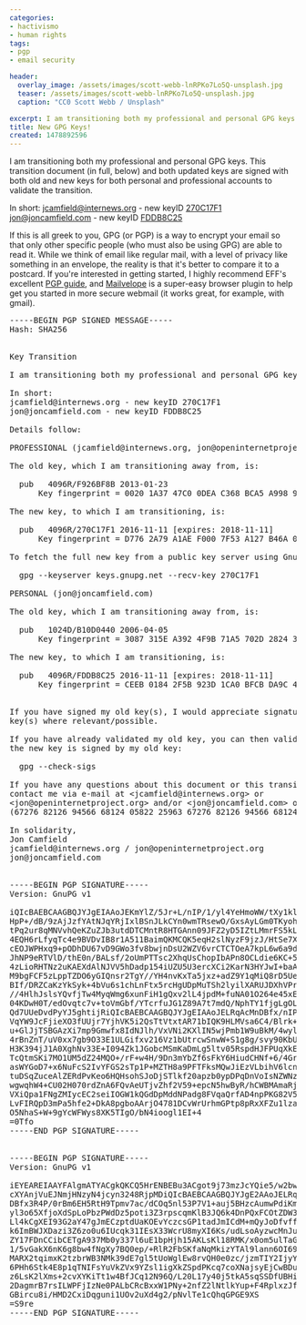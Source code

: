 ```yaml
---
categories:
- hactivismo
- human rights
tags:
- pgp
- email security

header:
  overlay_image: /assets/images/scott-webb-lnRPKo7Lo5Q-unsplash.jpg
  teaser: /assets/images/scott-webb-lnRPKo7Lo5Q-unsplash.jpg
  caption: "CC0 Scott Webb / Unsplash"

excerpt: I am transitioning both my professional and personal GPG keys.
title: New GPG Keys!
created: 1478892596
---
```

I am transitioning both my professional and personal GPG keys. This transition document (in full, below) and both updated keys are signed with both old and new keys for both personal and professional accounts to validate the transition.

In short:
jcamfield@internews.org - new keyID <a href="https://sks-keyservers.net/pks/lookup?op=get&search=0xB46A01C3270C17F1">270C17F1</a>
jon@joncamfield.com - new keyID <a href="https://sks-keyservers.net/pks/lookup?op=get&search=0xDA9C4363FDDB8C25">FDDB8C25</a>

If this is all greek to you, GPG (or PGP) is a way to encrypt your email so that only other specific people (who must also be using GPG) are able to read it.  While we think of email like regular mail, with a level of privacy like something in an envelope, the reality is that it's better to compare it to a postcard.  If you're interested in getting started, I highly recommend EFF's excellent <a href="https://ssd.eff.org/en/module/introduction-public-key-cryptography-and-pgp" target="_blank">PGP guide</a>, and <a href="https://www.mailvelope.com/" target="_blank">Mailvelope</a> is a super-easy browser plugin to help get you started in more secure webmail (it works great, for example, with gmail).

<pre>
-----BEGIN PGP SIGNED MESSAGE-----
Hash: SHA256


Key Transition

I am transitioning both my professional and personal GPG keys. This transition document and both updated keys are signed with both old and new keys for both personal and professional accounts to validate the transition.

In short:
jcamfield@internews.org - new keyID 270C17F1
jon@joncamfield.com - new keyID FDDB8C25

Details follow:

PROFESSIONAL (jcamfield@internews.org, jon@openinternetproject.org)

The old key, which I am transitioning away from, is:

  pub   4096R/F926BF8B 2013-01-23
      Key fingerprint = 0020 1A37 47C0 0DEA C368 BCA5 A998 959F F926 BF8B

The new key, to which I am transitioning, is:

  pub   4096R/270C17F1 2016-11-11 [expires: 2018-11-11]
      Key fingerprint = D776 2A79 A1AE F000 7F53 A127 B46A 01C3 270C 17F1

To fetch the full new key from a public key server using GnuPG, run:

  gpg --keyserver keys.gnupg.net --recv-key 270C17F1

PERSONAL (jon@joncamfield.com)

The old key, which I am transitioning away from, is:

  pub   1024D/B10D0440 2006-04-05
      Key fingerprint = 3087 315E A392 4F9B 71A5 702D 2824 391E B10D 0440

The new key, to which I am transitioning, is:

  pub   4096R/FDDB8C25 2016-11-11 [expires: 2018-11-11]
      Key fingerprint = CEEB 0184 2F5B 923D 1CA0 BFCB DA9C 4363 FDDB 8C25


If you have signed my old key(s), I would appreciate signatures on my new
key(s) where relevant/possible.

If you have already validated my old key, you can then validate that
the new key is signed by my old key:

  gpg --check-sigs

If you have any questions about this document or this transition, please
contact me via e-mail at &lt;jcamfield@internews.org&gt; or
&lt;jon@openinternetproject.org&gt; and/or &lt;jon@joncamfield.com&gt; or via Signal
(67276 82126 94566 68124 05822 25963 67276 82126 94566 68124 05822 25963).

In solidarity,
Jon Camfield
jcamfield@internews.org / jon@openinternetproject.org
jon@joncamfield.com


-----BEGIN PGP SIGNATURE-----
Version: GnuPG v1

iQIcBAEBCAAGBQJYJgEIAAoJEKmYlZ/5Jr+L/nIP/1/yl4YeHmoWW/tXy1klX5rA
HpP+/dB/9zAjJzfYAtNJqYRjIxlBSnJLkCYn0wmTRsewO/GxsAyLGm0TKyohreb8
tPq2ur8qMNVvhQeKZuZJb3utdDTCMntR8HTGAnn09JFZ2yD5IZtLMmrFS5kL564B
4EQH6rLfyqTc4e9BVDvIB8r1A511BaimQKMCQK5eqH2slNyzF9jzJ/HtSe7XDlP0
cEOJWPHxq9+pODhDU67vD9GWo3fv8bwjnDsU2WZV6vrCTCTOeA7kpL6w6a9dNntD
JhNP9eRTVlD/thE0n/BALsf/2oUmPTTsc2XhqUsChopIbAPn8OCLdie6KC+5KJMD
4zLioRHTNz2uKAEXdAlNJVV5hDadp154iUZU5U3ercXCi2KarN3HYJwI+baAcBVy
M9bgFCF5zLppTZDO6yGIQnsr2TgY//YH4nvKxTa5jxz+adZ9Y1qMiQ8rD5Ue3zre
BIf/DRZCaKzYkSyk+4bVu6s1chLnFtx5rcHgUDpMuTSh2lyilXARUJDXhVProEKG
//4HlhJslsYQvfjTw4MyqWmg6xunFiH1gQxv2lL4jpdM+fuNA01O264e45xE6bjp
04KDwH0T/edOvqtc7v+toVmGbf/YTcrfuJG1Z89A7t7mdQ/NphTY1fjgLgOL+eTD
Qd7UUeDvdPyYJ5ghtijRiQIcBAEBCAAGBQJYJgEIAAoJELRqAcMnDBfx/nIP/iBq
VqYW9JcFjieXO3fUUjr7YjhVK5i2QsTtVtxtAR71bIQK9HLMVsa6C4/Blrk+Tmcn
u+GlJjTSBGAzXi7mp9Gmwfx8IdNJlh/VxVNi2KXlIN5wjPmb1W9uBkM/4wylnlkI
4rBnZnT/uV0xx7gb9O33E1ULGifxv216Vz1bUtrcwSnwW+S1g8g/svy90KbUlVks
H3K394jJ1A0XghNv33E+I094Zk1JGobcMSmKaDmLg5ltv05RspdHJFPUqXkEqcFM
TcQtmSKi7MO1UM5dZ24MQO+/rF+w4H/9Dn3mYbZf6sFkY6HiudCHNf+6/4Grzib7
asWYGoD7+x6NuFcS2IvYFGS2sTp1P+MZTH8a9PFTFksMQwJiEzVLbihV6lcnjPiU
tuDSqZuceAlZERdPvKeo6HQHsohSJoDjSTlkf20apzb0ypDPqDnVoIsNZWNzVA8i
wgwqhW4+CU02H070rdZnA6FQvAeUTjvZhf2V59+epcN5hwByR/hCWBMAmaRjhfXL
VXiQpa1FNgZMIycEC2seiIOGW1kQGdDpMddNPadg8FVqaQrfAD4npPKG82V5NFq3
LvFIRQpD3mPa5hfe2+DkA8pgboAArjO4781DCvWrUrhmGPtp8pRxXFZu1lzaklsf
O5NhaS+W+9gYcWFWys8XK5TIgO/bN4ioogl1EI+4
=0Tfo
-----END PGP SIGNATURE-----


-----BEGIN PGP SIGNATURE-----
Version: GnuPG v1

iEYEAREIAAYFAlgmATYACgkQKCQ5HrENBEBu3ACgot9j73mzJcYQie5/w2bwX/Hu
cXYAnjVuEJNmjHNzyN4jcyn3248RjpMDiQIcBAEBCAAGBQJYJgE2AAoJELRqAcMn
DBfx3R4P/0rBm6EH5RtH9Tpmv7ac/dCOq5nl53P7V1+auj5BHzcAumwPdiKmOblp
yl3o65XfjoXdSpLoPbzPWdDz5poti3Z3rpscqmKlB3JQ6k4DnPQxFCOtZDW3LCDN
Ll4kCgXEI93G2aY47gJmECzptdUaKOEvYczcsGP1tadJmICdM+mQyJoDfvffn7Gd
k6ImBWJXDazi3Z6zo0u6IUcqk31IEsX33WcrU8myXI6Ks/udLsoAyzwcMnJuvaMl
ZY17FDnCCibCETgA937Mb0y337l6uE1bpHjh15AKLsKl18RMK/x0om5ulTaGrLxm
1/5vGakX6nK6g8bw4fNgXy7BQ0ep/+RlR2FbSKfaNqMkizYTAl9lann6OI69NPKQ
MARX2tqimxK2tzbrWB3NMk39dE7gl5tUoWglEw8rvQH0e0zc/jzmTIY2IjyY5ROc
6PHh6Stk4E8p1qTNIFsYuVkZVx9YZsl1igXkZSpdPKcq7coXNajsyEjCwBDuQT94
z6LsK2lXms+2cvXYKiTt1w4BfJCq12N96Q/L20L17y40j5tkA5sqSSDfUBHiFLCz
2DagmrB7rsILWPFjIzNe0PALbCRcBxxW1PNy+2nfZ2lNtlkYup+F4RplxzJfTr1Z
GBircu8i/HMD2CxiDqguni1UOv2uXd4g2/pNvlTe1cQhqGPGE9XS
=S9re
-----END PGP SIGNATURE-----
</pre>
